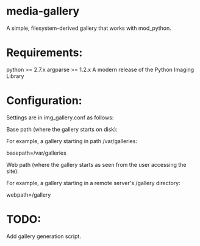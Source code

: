 # media-gallery
A simple, filesystem-derived gallery that works with mod_python.  

# Requirements:

python >= 2.7.x
argparse >= 1.2.x 
A modern release of the Python Imaging Library 

# Configuration:

Settings are in img_gallery.conf as follows:

Base path (where the gallery starts on disk):

For example, a gallery starting in path /var/galleries:

basepath=/var/galleries

Web path (where the gallery starts as seen from the user accessing the site):

For example, a gallery starting in a remote server's /gallery directory:

webpath=/gallery



# TODO:

Add gallery generation script.
